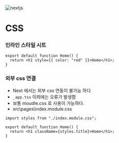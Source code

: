 ![nextjs](https://svgmix.com/uploads/0b55b6-nextjs-icon.svg)

# CSS

### 인라인 스타일 시트

```tsx
export default function Home() {
  return <h1 style={{ color: "red" }}>Home</h1>;
}
```

### 외부 css 연결

- Next 에서는 외부 css 연동이 불가능 하다
- `_app.tsx` 이외에는 오류가 발생함
- 보통 moudle.css 로 사용이 가능하다.
- src\pages\index.module.css

```tsx
import styles from "./index.module.css";

export default function Home() {
  return <h1 className={styles.title}>Home</h1>;
}
```
